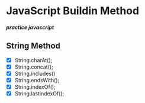 # JavaScript Buildin Method

**_practice javascript_**

## String Method

- [x] String.charAt();
- [x] String.concat();
- [x] String.includes()
- [x] String.endsWith();
- [x] String.indexOf();
- [x] String.lastindexOf();
